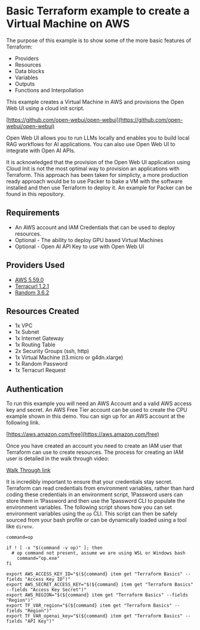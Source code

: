# Basic Terraform example to create a Virtual Machine on AWS

The purpose of this example is to show some of the more basic features of Terraform:
* Providers
* Resources
* Data blocks
* Variables
* Outputs
* Functions and Interpollation

This example creates a Virtual Machine in AWS and provisions the Open Web UI
using a cloud init script.

[https://github.com/open-webui/open-webui](https://github.com/open-webui/open-webui)

Open Web UI allows you to run LLMs locally and enables you to build local RAG workflows
for AI applications. You can also use Open Web UI to integrate with Open AI APIs.

It is acknowledged that the provision of the Open Web UI application using Cloud 
Init is not the most optimal way to provision an applications with Terraform.
This approach has been taken for simplicty, a more production ready approach would
be to use Packer to bake a VM with the software installed and then use Terraform to
deploy it. An example for Packer can be found in this repository.

## Requirements

* An AWS account and IAM Credentials that can be used to deploy resources.
* Optional - The ability to deploy GPU based Virtual Machines
* Optional - Open AI API Key to use with Open Web UI

## Providers Used
* [AWS 5.59.0](https://registry.terraform.io/providers/hashicorp/aws/latest/docs)
* [Terracurl 1.2.1](https://registry.terraform.io/providers/devops-rob/terracurl/latest/docs)
* [Random 3.6.2](https://registry.terraform.io/providers/hashicorp/random/latest/docs)

## Resources Created

* 1x VPC
* 1x Subnet
* 1x Internet Gateway
* 1x Routing Table
* 2x Security Groups (ssh, http)
* 1x Virtual Machine (t3.micro or g4dn.xlarge)
* 1x Random Password
* 1x Terracurl Request

## Authentication

To run this example you will need an AWS Account and a valid AWS access key and 
secret. An AWS Free Tier account can be used to create the CPU example shown in this
demo. You can sign up for an AWS account at the following link.

[https://aws.amazon.com/free](https://aws.amazon.com/free)

Once you have created an account you need to create an IAM user that Terraform
can use to create resources. The process for creating an IAM user is detailed in
the walk through video:

[Walk Through link]()

It is incredibly important to ensure that your credentials stay secret. Terraform
can read credentials from environment variables, rather than hard coding these credentials in an environment script, 1Password users can store them in 1Password
and then use the 1password CLI to populate the environment variables. The following script shows how you can set environment variables using the `op` CLI. This script 
can then be safely sourced from your bash profile or can be dynamically loaded using
a tool like `direnv`.

```shell
command=op

if ! [ -x "$(command -v op)" ]; then
  # op command not present, assume we are using WSL or Windows bash
	command="op.exe"
fi

export AWS_ACCESS_KEY_ID="$(${command} item get "Terraform Basics" --fields "Access Key ID")"
export AWS_SECRET_ACCESS_KEY="$(${command} item get "Terraform Basics" --fields "Access Key Secret")"
export AWS_REGION="$(${command} item get "Terraform Basics" --fields "Region")"
export TF_VAR_region="$(${command} item get "Terraform Basics" --fields "Region")"
export TF_VAR_openai_key="$(${command} item get "Terraform Basics" --fields "API Key")"
```